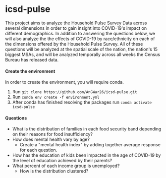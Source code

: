 # icsd-pulse

This project aims to analyze the Household Pulse Survey Data across several dimensions in order to gain insight into COVID-19's impact on different demographics. In addition to answering the questions below, we will also analyze the the effects of COVID-19 by race/ethnicity on each of the dimensions offered by the Household Pulse Survey. All of these questions will be analyzed at the spatial scale of the nation, the nation's 15 biggest MSAs, and will be analyzed temporally across all weeks the Census Bureau has released data.

#### Create the environment
In order to create the environment, you will require conda.
1. Run `git clone https://github.com/AnGWar26/icsd-pulse.git`
2. Run `conda env create -f environment.yml`
3. After conda has finished resolving the packages run `conda activate icsd-pulse`

#### Questions
* What is the distribution of families in each food security band depending on their reasons for food insufficiency?
* How does mental health vary by age?
	* Create a "mental health index" by adding together average response for each question.
* How has the education of kids been impacted in the age of COVID-19 by the level of education achieved by their parents?
* What percent of each income group is unemployed?
	* How is the distribution clustered?
